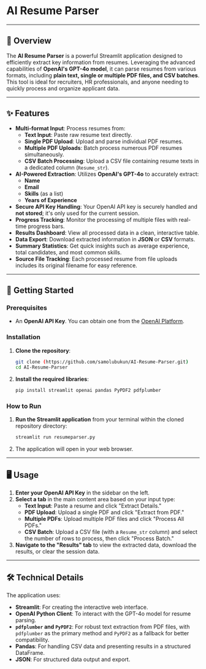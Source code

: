 # AI Resume Parser

---

## 📄 Overview

The **AI Resume Parser** is a powerful Streamlit application designed to efficiently extract key information from resumes. Leveraging the advanced capabilities of **OpenAI's GPT-4o model**, it can parse resumes from various formats, including **plain text, single or multiple PDF files, and CSV batches**. This tool is ideal for recruiters, HR professionals, and anyone needing to quickly process and organize applicant data.

---

## ✨ Features

* **Multi-format Input**: Process resumes from:
    * **Text Input**: Paste raw resume text directly.
    * **Single PDF Upload**: Upload and parse individual PDF resumes.
    * **Multiple PDF Uploads**: Batch process numerous PDF resumes simultaneously.
    * **CSV Batch Processing**: Upload a CSV file containing resume texts in a dedicated column (`Resume_str`).
* **AI-Powered Extraction**: Utilizes **OpenAI's GPT-4o** to accurately extract:
    * **Name**
    * **Email**
    * **Skills** (as a list)
    * **Years of Experience**
* **Secure API Key Handling**: Your OpenAI API key is securely handled and **not stored**; it's only used for the current session.
* **Progress Tracking**: Monitor the processing of multiple files with real-time progress bars.
* **Results Dashboard**: View all processed data in a clean, interactive table.
* **Data Export**: Download extracted information in **JSON** or **CSV** formats.
* **Summary Statistics**: Get quick insights such as average experience, total candidates, and most common skills.
* **Source File Tracking**: Each processed resume from file uploads includes its original filename for easy reference.

---

## 🚀 Getting Started

### Prerequisites

* An **OpenAI API Key**. You can obtain one from the [OpenAI Platform](https://platform.openai.com/account/api-keys).

### Installation

1.  **Clone the repository**:

    ```bash
    git clone (https://github.com/samolubukun/AI-Resume-Parser.git)
    cd AI-Resume-Parser
    ```

2.  **Install the required libraries**:

    ```bash
    pip install streamlit openai pandas PyPDF2 pdfplumber
    ```

### How to Run

1.  **Run the Streamlit application** from your terminal within the cloned repository directory:

    ```bash
    streamlit run resumeparser.py
    ```

2.  The application will open in your web browser.

---

## 🖥️ Usage

1.  **Enter your OpenAI API Key** in the sidebar on the left.
2.  **Select a tab** in the main content area based on your input type:
    * **Text Input**: Paste a resume and click "Extract Details."
    * **PDF Upload**: Upload a single PDF and click "Extract from PDF."
    * **Multiple PDFs**: Upload multiple PDF files and click "Process All PDFs."
    * **CSV Batch**: Upload a CSV file (with a `Resume_str` column) and select the number of rows to process, then click "Process Batch."
3.  **Navigate to the "Results" tab** to view the extracted data, download the results, or clear the session data.

---

## 🛠️ Technical Details

The application uses:

* **Streamlit**: For creating the interactive web interface.
* **OpenAI Python Client**: To interact with the GPT-4o model for resume parsing.
* **`pdfplumber` and `PyPDF2`**: For robust text extraction from PDF files, with `pdfplumber` as the primary method and `PyPDF2` as a fallback for better compatibility.
* **Pandas**: For handling CSV data and presenting results in a structured DataFrame.
* **JSON**: For structured data output and export.


